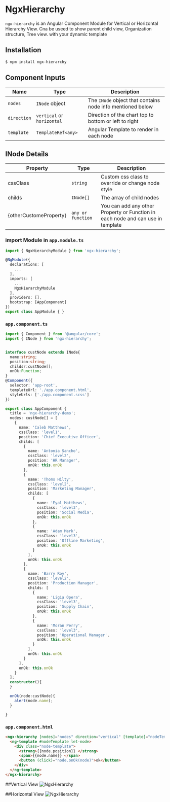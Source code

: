 # NgxHierarchy

`ngx-hierarchy` is an Angular Component Module for Vertical or Horizontal Hierarchy View. Cna be useed to show parent child view, Organization structure, Tree view. with your dynamic template

## Installation

```sh
$ npm install ngx-hierarchy
```


## Component Inputs

|Name|Type|Description
|---|---|---|
|`nodes`|`INode` object|The `INode` object that contains node info mentioned below
|`direction`|`vertical` or `horizontal`| Direction of the chart top to bottom or left to right
|`template`|`TemplateRef<any>`| Angular Template to render in each node

## INode Details

|Property|Type|Description
|---|---|---
|cssClass|`string`|Custom css class to override or change node style
|childs|`INode[]`|The array of child nodes
|{otherCustomeProperty}|`any or function`|You can add any other Property or Function in each node and can use in template


### import Module in `app.module.ts`


```ts
import { NgxHierarchyModule } from 'ngx-hierarchy';
```
```ts
@NgModule({
  declarations: [
    ...
  ],
  imports: [
    ...
    NgxHierarchyModule
  ],
  providers: [],
  bootstrap: [AppComponent]
})
export class AppModule { }

```

### `app.component.ts`

```ts
import { Component } from '@angular/core';
import { INode } from 'ngx-hierarchy';


interface custNode extends INode{
  name:string;
  position:string;
  childs?:custNode[];
  onOk:Function;
}
@Component({
  selector: 'app-root',
  templateUrl: './app.component.html',
  styleUrls: ['./app.component.scss']
})

export class AppComponent {
  title = 'ngx-hierarchy-demo';
  nodes: custNode[] = [
    {
      name: 'Caleb Matthews',
      cssClass: 'level1',
      position: 'Chief Executive Officer',
      childs: [
        {
          name: 'Antonia Sancho',
          cssClass: 'level2',
          position: 'HR Manager',
          onOk: this.onOk
        },
        {
          name: 'Thoms Hilty',
          cssClass: 'level2',
          position: 'Marketing Manager',
          childs: [
            {
              name: 'Eyal Matthews',
              cssClass: 'level3',
              position: 'Social Media',
              onOk: this.onOk
            },
            {
              name: 'Adam Mark',
              cssClass: 'level3',
              position: 'Offline Marketing',
              onOk: this.onOk
            }
          ],
          onOk: this.onOk
        },
        {
          name: 'Barry Roy',
          cssClass: 'level2',
          position: 'Production Manager',
          childs: [
            {
              name: 'Ligia Opera',
              cssClass: 'level3',
              position: 'Supply Chain',
              onOk: this.onOk
            },
            {
              name: 'Moran Perry',
              cssClass: 'level3',
              position: 'Operational Manager',
              onOk: this.onOk
            }
          ],
          onOk: this.onOk
        }
      ],
      onOk: this.onOk
    }
  ];
  constructor(){
  }

  onOk(node:custNode){
    alert(node.name);
  }

}

```

### `app.component.html`

```html
<ngx-hierarchy [nodes]="nodes" direction="vertical" [template]="nodeTemplate">
  <ng-template #nodeTemplate let-node>
    <div class="node-template">
      <strong>{{node.position}} </strong>
      <span>{{node.name}} </span>
      <button (click)="node.onOk(node)">ok</button>
    </div>
  </ng-template>
</ngx-hierarchy>
```


##Vertical View
![NgxHierarchy](https://raw.githubusercontent.com/rushik1992/ngx-hierarchy/master/projects/ngx-hierarchy/VerticalView.png)

##Horizontal View
![NgxHierarchy](https://raw.githubusercontent.com/rushik1992/ngx-hierarchy/master/projects/ngx-hierarchy/HorizontalView.png)